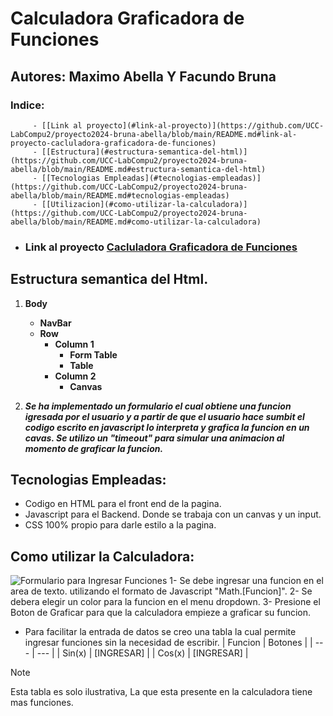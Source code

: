 # Calculadora Graficadora de Funciones
## Autores: Maximo Abella Y Facundo Bruna

### Indice: 

         - [[Link al proyecto](#link-al-proyecto)](https://github.com/UCC-LabCompu2/proyecto2024-bruna-abella/blob/main/README.md#link-al-proyecto-cacluladora-graficadora-de-funciones)
         - [[Estructura](#estructura-semantica-del-html)](https://github.com/UCC-LabCompu2/proyecto2024-bruna-abella/blob/main/README.md#estructura-semantica-del-html)
         - [[Tecnologias Empleadas](#tecnologias-empleadas)](https://github.com/UCC-LabCompu2/proyecto2024-bruna-abella/blob/main/README.md#tecnologias-empleadas)
         - [[Utilizacion](#como-utilizar-la-calculadora)](https://github.com/UCC-LabCompu2/proyecto2024-bruna-abella/blob/main/README.md#como-utilizar-la-calculadora)




- ### Link al proyecto [Cacluladora Graficadora de Funciones](https://ucc-labcompu2.github.io/proyecto2024-bruna-abella/)



## Estructura semantica del Html.
1. **Body**
   - **NavBar**
   - **Row**
     - **Column 1**
       - **Form Table**
       - **Table**
     - **Column 2**
       - **Canvas**

2. ***Se ha implementado un formulario el cual obtiene una funcion igresada por el usuario y a partir de que el usuario hace sumbit el codigo escrito en javascript lo interpreta y grafica la funcion en un cavas. Se utilizo un "timeout" para simular una animacion al momento de graficar la funcion.***


## Tecnologias Empleadas:
 - Codigo en HTML para el front end de la pagina.
 - Javascript para el Backend. Donde se trabaja con un canvas y un input.
 - CSS 100% propio para darle estilo a la pagina.

<a name="util"></a>
## Como utilizar la Calculadora: 
   ![Formulario para Ingresar Funciones](https://imgur.com/a/PPRguvW)
   1- Se debe ingresar una funcion en el area de texto. utilizando el formato de Javascript "Math.[Funcion]".
   2- Se debera elegir un color para la funcion en el menu dropdown.
   3- Presione el Boton de Graficar para que la calculadora empieze a graficar su funcion.

   - Para facilitar la entrada de datos se creo una tabla la cual permite ingresar funciones sin la necesidad de escribir.
     | Funcion  | Botones |
     | --- | --- |
     | Sin(x)  | [INGRESAR]  |
     | Cos(x)  | [INGRESAR]  |

> [!NOTE]
> Esta tabla es solo ilustrativa, La que esta presente en la calculadora tiene mas funciones.
